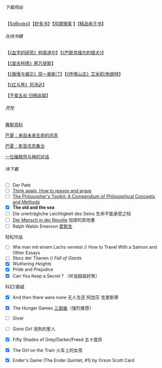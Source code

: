 ###### 下载网站

【[SoBooks](https://sobooks.cc/)】【[好多书](http://booksk.com/)】【[鸠摩搜索](https://www.jiumodiary.com/) 】【[精品电子书](https://bookset.me/)】

###### 在线书籍

【[《血字的研究》柯南道尔](http://www.dushu369.com/waiguomingzhu/fuermosi/xzdyj/)】【[《巴斯克维尔的猎犬》](http://www.dushu369.com/waiguomingzhu/fuermosi/bskwe/)】

【[《堂吉柯德》塞万提斯](http://www.dushu369.com/waiguomingzhu/tjhd/)】

【[《傲慢与偏见》简～奥斯汀](http://www.dushu369.com/waiguomingzhu/amypj/)】【[《呼啸山庄》艾米莉/勃朗特](http://www.dushu369.com/waiguomingzhu/hxsz/)】

【[《红与黑》司汤达](http://www.dushu369.com/waiguomingzhu/hyh/)】

【[不食五谷 归根返祖](http://b2theroots.blogspot.com/)】

###### 灵性

[赛斯资料](http://www.success001.com/b/saisi/saisi.htm)

[巴夏：来自未来生命的讯息](http://sophie6886.pixnet.net/blog/post/312477157-%E5%B7%B4%E5%A4%8F-%E4%BE%86%E8%87%AA%E6%9C%AA%E4%BE%86%E7%94%9F%E5%91%BD%E7%9A%84%E8%A8%8A%E6%81%AF%EF%BC%88%E4%B8%AD%E8%AD%AF%E7%89%88%EF%BC%89%E7%9B%AE%E9%8C%84)

[巴夏：影音讯息集合](https://basharbuddha.github.io/)

[一位催眠师与神的对话](http://russ999.pixnet.net/blog/post/94918731)



###### 待下載

- [ ] Der Pate
- [ ] [Think again, How to reason and argue](https://b-ok.cc/book/3592812/1a5d3c?dsource=recommend)
- [ ] [The Philosopher's Toolkit: A Compendium of Philosophical Concepts and Methods](https://b-ok.cc/book/721623/cd480a?dsource=recommend)
- [x] **The old and the sea**
- [ ] Die unerträgliche Leichtigkeit des Seins 生命不能承受之轻
- [ ] [Der Mensch in der Revolte](https://b-ok.cc/book/3945066/f20020?dsource=recommend) 加謬的其他書
- [ ] Ralph Waldo Emerson [爱默生](https://b-ok.cc/book/1656480/30b4ba)

轻松作品

- [ ] Wie man mit einem Lachs verreist // How to Travel With a Salmon and Other Essays
- [ ] Sturz der Titanen // *Fall of Giants*
- [x] *Wuthering Heights*
- [x] Pride and Prejudice
- [x] Can You Keep a Secret？（听说超级好笑）

科幻/悬疑

- [x] And then there were none 无人生还 阿加莎 克里斯蒂
- [x] The Hunger Games [三部曲](https://b-ok.org/book/2540007/14ffc7)（强烈推荐）
- [ ] Giver
- [ ] Gone Girl 消失的爱人
- [x] Fifty Shades of Grey/Darker/Freed 五十度灰
- [x] The Girl on the Train 火车上的女孩
- [x] Ender's Game (The Ender Quintet, #1) by Orson Scott Card

  

  

  

  

  




